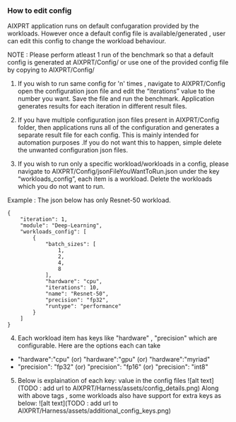 ### How to edit config

AIXPRT application runs on default confugaration provided by the workloads. However once a default config file is available/generated , user can edit this config to change the workload behaviour. 

NOTE : Please perform atleast 1 run of the benchmark so that a default config is generated at AIXPRT/Config/ or use one of the provided config file by copying to AIXPRT/Config/

1. If you wish to run same config for 'n' times , navigate to AIXPRT/Config open the configuration json file and edit the “iterations” value to the number you want. Save the file and run the benchmark. Application generates results for each iteration in different result files.

2. If you have multiple configuration json files present in AIXPRT/Config folder, then applications runs all of the configuration and generates a separate result file for each config. This is mainly intended for automation purposes .If you do not want this to happen, simple delete the unwanted configuration json files.

3. If you wish to run only a specific workload/workloads in a config, please navigate to AIXPRT/Config/jsonFileYouWantToRun.json under the key “workloads_config”, each item is a workload. Delete the workloads which you do not want to run.

Example  :  The json below has only Resnet-50 workload.

```
{
    "iteration": 1,
    "module": "Deep-Learning",
    "workloads_config": [
        {
            "batch_sizes": [
                1,
                2,
                4,
                8
            ],
            "hardware": "cpu",
            "iterations": 10,
            "name": "Resnet-50",
            "precision": "fp32",
            "runtype": "performance"
        }
    ]
}
```
4. Each workload item has keys like "hardware" , "precision" which are configurable. Here are the options each can take
* "hardware":"cpu" (or) "hardware":"gpu" (or) "hardware":"myriad"
* "precision": "fp32" (or) "precision": "fp16" (or) "precision": "int8"


5. Below is explaination of each key: value in the config files
![alt text](TODO : add url to AIXPRT/Harness/assets/config_details.png)
Along with above tags , some workloads also have support for extra keys as below:
![alt text](TODO : add url to AIXPRT/Harness/assets/additional_config_keys.png)


